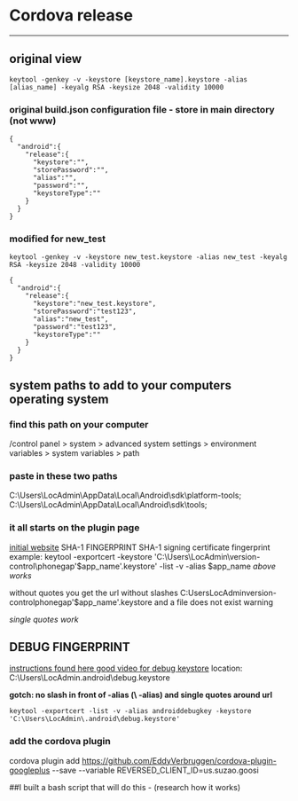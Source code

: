 # Cordova release
---
## original view
```
keytool -genkey -v -keystore [keystore_name].keystore -alias [alias_name] -keyalg RSA -keysize 2048 -validity 10000
```

### original build.json configuration file - store in main directory (not www)
```
{
  "android":{
    "release":{
      "keystore":"",
      "storePassword":"",
      "alias":"",
      "password":"",
      "keystoreType":""
    }
  }
}
```

### modified for new_test
```
keytool -genkey -v -keystore new_test.keystore -alias new_test -keyalg RSA -keysize 2048 -validity 10000

{
  "android":{
    "release":{
      "keystore":"new_test.keystore",
      "storePassword":"test123",
      "alias":"new_test",
      "password":"test123",
      "keystoreType":""
    }
  }
}
```

## system paths to add to your computers operating system 
### find this path on your computer
/control panel > system > advanced system settings > environment variables > system variables > path

### paste in these two paths
C:\Users\LocAdmin\AppData\Local\Android\sdk\platform-tools;
C:\Users\LocAdmin\AppData\Local\Android\sdk\tools;

### it all starts on the plugin page
[initial website](https://www.npmjs.com/package/cordova-plugin-googleplus)
SHA-1 FINGERPRINT
SHA-1 signing certificate fingerprint example:
keytool -exportcert -keystore 'C:\Users\LocAdmin\version-control\phonegap\'$app_name'.keystore' -list -v -alias $app_name
*above works*

without quotes you get the url without slashes
C:UsersLocAdminversion-controlphonegap'$app_name'.keystore
and a file does not exist warning

*single quotes work*

## DEBUG FINGERPRINT
[instructions found here ](https://developers.google.com/android/guides/client-auth)
[good video for debug keystore](https://www.youtube.com/watch?v=IQs8lcVkbLU)
location: C:\Users\LocAdmin\.android\debug.keystore

**gotch: no slash in front of -alias (\ -alias) and single quotes around url**
```
keytool -exportcert -list -v -alias androiddebugkey -keystore 'C:\Users\LocAdmin\.android\debug.keystore'
```
### add the cordova plugin
cordova plugin add https://github.com/EddyVerbruggen/cordova-plugin-googleplus --save --variable REVERSED_CLIENT_ID=us.suzao.goosi

##I built a bash script that will do this - (research how it works)